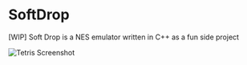 # SoftDrop
[WIP] Soft Drop is a NES emulator written in C++ as a fun side project

![Tetris Screenshot](https://jameshovet.github.io/images/SoftDropTetrisScreenshot.png)

